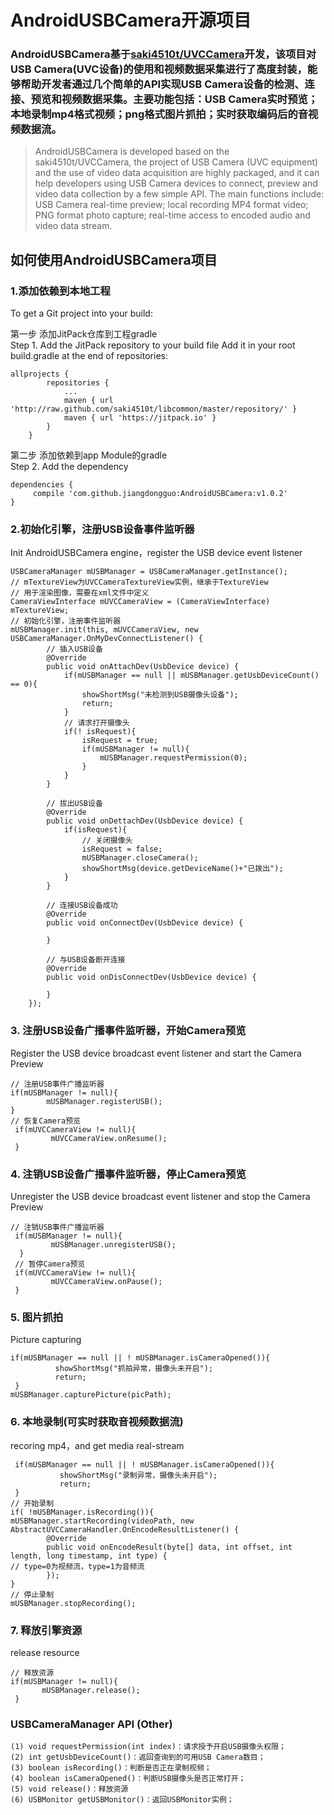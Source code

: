 # AndroidUSBCamera开源项目
### AndroidUSBCamera基于[saki4510t/UVCCamera](https://github.com/saki4510t/UVCCamera)开发，该项目对USB Camera(UVC设备)的使用和视频数据采集进行了高度封装，能够帮助开发者通过几个简单的API实现USB Camera设备的检测、连接、预览和视频数据采集。主要功能包括：USB Camera实时预览；本地录制mp4格式视频；png格式图片抓拍；实时获取编码后的音视频数据流。  
> AndroidUSBCamera is developed based on the saki4510t/UVCCamera, the project of USB Camera (UVC equipment) and the use of video data acquisition are highly packaged, and it can help developers using USB Camera devices to connect, preview and video data collection by a few simple API. The main functions include: USB Camera real-time preview; local recording MP4 format video; PNG format photo capture; real-time access to encoded audio and video data stream.  

## 如何使用AndroidUSBCamera项目  
### 1.添加依赖到本地工程
  To get a Git project into your build:  
  
第一步 添加JitPack仓库到工程gradle  
Step 1. Add the JitPack repository to your build file
Add it in your root build.gradle at the end of repositories:
```	
allprojects {
		repositories {
			...
			maven { url 'http://raw.github.com/saki4510t/libcommon/master/repository/' }
			maven { url 'https://jitpack.io' }
		}
	}
```  

第二步 添加依赖到app Module的gradle   
Step 2. Add the dependency  

```
dependencies {
	 compile 'com.github.jiangdongguo:AndroidUSBCamera:v1.0.2'
} 
```  

### 2.初始化引擎，注册USB设备事件监听器  
  Init AndroidUSBCamera engine，register the USB device event listener  
  
```
USBCameraManager mUSBManager = USBCameraManager.getInstance();
// mTextureView为UVCCameraTextureView实例，继承于TextureView
// 用于渲染图像，需要在xml文件中定义
CameraViewInterface mUVCCameraView = (CameraViewInterface) mTextureView;
// 初始化引擎，注册事件监听器
mUSBManager.init(this, mUVCCameraView, new USBCameraManager.OnMyDevConnectListener() {
        // 插入USB设备
        @Override
        public void onAttachDev(UsbDevice device) {
            if(mUSBManager == null || mUSBManager.getUsbDeviceCount() == 0){
                showShortMsg("未检测到USB摄像头设备");
                return;
            }
            // 请求打开摄像头
            if(! isRequest){
                isRequest = true;
                if(mUSBManager != null){
                    mUSBManager.requestPermission(0);
                }
            }
        }
        
        // 拔出USB设备
        @Override
        public void onDettachDev(UsbDevice device) {
            if(isRequest){
                // 关闭摄像头
                isRequest = false;
                mUSBManager.closeCamera();
                showShortMsg(device.getDeviceName()+"已拨出");
            }
        }

        // 连接USB设备成功
        @Override
        public void onConnectDev(UsbDevice device) {
        
        }

        // 与USB设备断开连接
        @Override
        public void onDisConnectDev(UsbDevice device) {
          
        }
    });
```  

### 3. 注册USB设备广播事件监听器，开始Camera预览  
  Register the USB device broadcast event listener and start the Camera Preview
```
// 注册USB事件广播监听器
if(mUSBManager != null){
        mUSBManager.registerUSB();
}
// 恢复Camera预览
 if(mUVCCameraView != null){
         mUVCCameraView.onResume();
 }
```  

### 4. 注销USB设备广播事件监听器，停止Camera预览  
  Unregister the USB device broadcast event listener and stop the Camera Preview
```
// 注销USB事件广播监听器
 if(mUSBManager != null){
         mUSBManager.unregisterUSB();
  }
 // 暂停Camera预览
 if(mUVCCameraView != null){
         mUVCCameraView.onPause();
 }
```  

### 5. 图片抓拍
  Picture capturing
```
if(mUSBManager == null || ! mUSBManager.isCameraOpened()){
          showShortMsg("抓拍异常，摄像头未开启");
          return;
 }
mUSBManager.capturePicture(picPath);
```  

### 6. 本地录制(可实时获取音视频数据流)
   recoring mp4，and get media real-stream  
     
```
 if(mUSBManager == null || ! mUSBManager.isCameraOpened()){
           showShortMsg("录制异常，摄像头未开启");
           return;
 }
// 开始录制
if( !mUSBManager.isRecording()){
mUSBManager.startRecording(videoPath, new AbstractUVCCameraHandler.OnEncodeResultListener() {
        @Override
        public void onEncodeResult(byte[] data, int offset, int length, long timestamp, int type) {
// type=0为视频流，type=1为音频流
        });
}
// 停止录制
mUSBManager.stopRecording();
```  

### 7. 释放引擎资源
  release resource  
    
```
// 释放资源
if(mUSBManager != null){
       mUSBManager.release();
 }
```  

### USBCameraManager  API (Other)
```
(1) void requestPermission(int index)：请求授予开启USB摄像头权限；
(2) int getUsbDeviceCount()：返回查询到的可用USB Camera数目；
(3) boolean isRecording()：判断是否正在录制视频；
(4) boolean isCameraOpened()：判断USB摄像头是否正常打开；
(5) void release()：释放资源
(6) USBMonitor getUSBMonitor()：返回USBMonitor实例；
```
